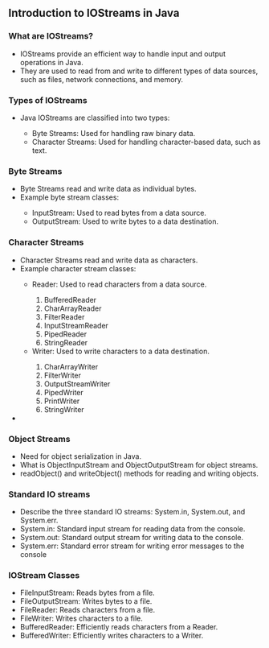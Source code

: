 <h2>Introduction to IOStreams in Java</h2>
<h3>What are IOStreams?</h3>
<ul>
  <li>IOStreams provide an efficient way to handle input and output operations in Java.</li>
  <li>They are used to read from and write to different types of data sources, such as files, network connections, and memory.</li>
  </ul>
    <h3>Types of IOStreams</h3>
    <ul>
  <li>Java IOStreams are classified into two types:</li>
  <ul>
    <li>Byte Streams: Used for handling raw binary data.</li>
    <li>Character Streams: Used for handling character-based data, such as text.</li>
  </ul>
  </ul>
  
   
   <h3>Byte Streams</h3>
    <ul>
      <li>Byte Streams read and write data as individual bytes.</li>
      <li>Example byte stream classes:</li>
      <ul>
        <li>InputStream: Used to read bytes from a data source.</li>
         <li>OutputStream: Used to write bytes to a data destination.</li>
      </ul>
       </ul>
    <h3>Character Streams</h3>
   <ul>
     <li>Character Streams read and write data as characters.</li>
     <li>Example character stream classes:</li>
     <ul>
       <li>Reader: Used to read characters from a data source.</li>
       <ol>
         <li>BufferedReader</li>
         <li>CharArrayReader</li>
         <li>FilterReader</li>
         <li>InputStreamReader</li>
         <li>PipedReader</li>
         <li>StringReader</li>
       </ol>
       <li>Writer: Used to write characters to a data destination.</li>
       <ol>
       <li>CharArrayWriter</li>
         <li>FilterWriter</li>
         <li>OutputStreamWriter</li>
         <li>PipedWriter</li>
         <li>PrintWriter</li>
         <li>StringWriter</li>
       </ol>
     </ul>
   <li></li>
  </ul>
  
  <h3>Object Streams</h3>
  <ul>
  <li>Need for object serialization in Java.</li>
  <li>What is ObjectInputStream and ObjectOutputStream for object streams.</li>
  <li>readObject() and writeObject() methods for reading and writing objects.</li>
  </ul>
  
   <h3>Standard IO streams</h3>
    <ul>
    <li>Describe the three standard IO streams: System.in, System.out, and System.err.</li>
     <li>System.in: Standard input stream for reading data from the console.</li>
       <li>System.out: Standard output stream for writing data to the console.</li>
      <li>System.err: Standard error stream for writing error messages to the console</li>
      </ul>
  
   <h3>IOStream Classes</h3>
  <ul>
    <li>FileInputStream: Reads bytes from a file.</li>
    <li>FileOutputStream: Writes bytes to a file.</li>
    <li>FileReader: Reads characters from a file.</li>
    <li>FileWriter: Writes characters to a file.</li>
    <li>BufferedReader: Efficiently reads characters from a Reader.</li>
    <li>BufferedWriter: Efficiently writes characters to a Writer.</li>
     </ul>
